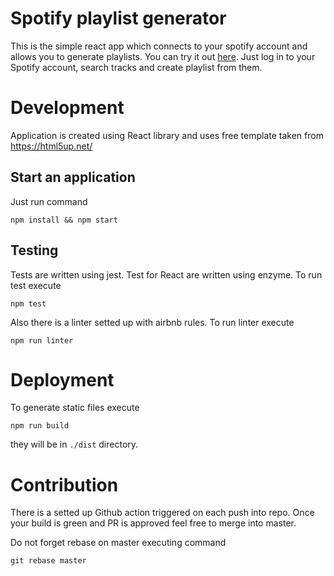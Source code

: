# Spotify playlist generator

This is the simple react app which connects to your spotify account and allows you to generate playlists.
You can try it out [here]([here](https://medegor44.github.io/spotify-playlist/)). Just log in to your Spotify
account, search tracks and create playlist from them.

# Development
Application is created using React library and uses free template taken from https://html5up.net/ 
## Start an application
Just run command 
```
npm install && npm start
```
## Testing
Tests are written using jest. Test for React are written using enzyme.
To run test execute 
```
npm test
```

Also there is a linter setted up with airbnb rules. To run linter execute
```
npm run linter
```

# Deployment
To generate static files execute
```
npm run build
```
they will be in `./dist` directory.

# Contribution
There is a setted up Github action triggered on each push into repo. Once your build is green and PR is approved
feel free to merge into master.

Do not forget rebase on master executing command
```
git rebase master
```
